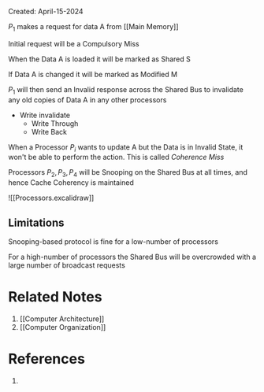 Created: April-15-2024

$P_1$ makes a request for data A from [[Main Memory]]

Initial request will be a Compulsory Miss

When the Data A is loaded it will be marked as Shared S

If Data A is changed it will be marked as Modified M

$P_1$ will then send an Invalid response across the Shared Bus to invalidate any old copies of Data A in any other processors

- Write invalidate
	- Write Through
	- Write Back

When a Processor $P_i$ wants to update A but the Data is in Invalid State, it won't be able to perform the action. This is called *Coherence Miss*

Processors $P_2, P_3, P_4$ will be Snooping on the Shared Bus at all times, and hence Cache Coherency is maintained

![[Processors.excalidraw]]
## Limitations

Snooping-based protocol is fine for a low-number of processors

For a high-number of processors the Shared Bus will be overcrowded with a large number of broadcast requests

# Related Notes

1. [[Computer Architecture]]
2. [[Computer Organization]]
# References

1. 
